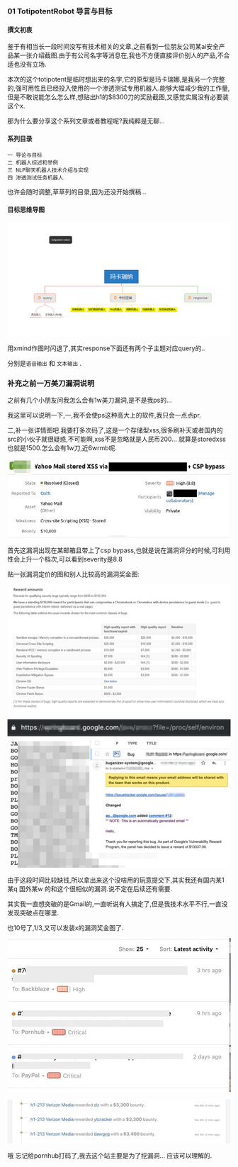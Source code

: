 ### 01 TotipotentRobot 导言与目标

#### 撰文初衷

鉴于有相当长一段时间没写有技术相关的文章,之前看到一位朋友公司某ai安全产品某一张介绍截图.由于有公司名字等消息在,我也不方便直接评价别人的产品,不合适也没有立场.  

本次的这个totipotent是临时想出来的名字,它的原型是玛卡瑞娜,是我另一个完整的,强可用性且已经投入使用的一个渗透测试专用机器人.能够大幅减少我的工作量,但是不敢说能怎么怎么样,想贴出h1的$8300刀的奖励截图,又感觉实属没有必要装这个x.  

那为什么要分享这个系列文章或者教程呢?我纯粹是无聊...  

#### 系列目录
```
一 导论与目标
二 机器人综述和举例
三 NLP聊天机器人技术介绍与实现
四 渗透测试任务机器人
```

也许会随时调整,草草列的目录,因为还没开始撰稿...  

#### 目标思维导图

![](../images/global.png)  

用xmind作图时闪退了,其实response下面还有两个子主题对应query的..  

分别是`语音输出` 和 `文本输出`  .  



### 补充之前一万美刀漏洞说明

之前有几个小朋友问我怎么会有1w美刀漏洞,是不是我ps的...  

我这里可以说明一下,一,我不会使ps这种高大上的软件,我只会一点点pr.  

二,补一张详情图吧.我要打多次码了,这是一个存储型xss,很多刷补天或者国内的src的小伙子就很疑惑,不可能啊,xss不是忽略就是人民币200...  就算是storedxss也就是1500.怎么会有1w刀,近6wrmb呢.  



![](../images/1.png)  

首先这漏洞出现在某邮箱且带上了csp bypass,也就是说在漏洞评分的时候,可利用性会上升一个档次,可以看到severity是8.8  

贴一张漏洞定价的图和别人比较高的漏洞奖金图:  

![](../images/6.jpg)  

![](../images/7.jpg)  

由于这段时间比较缺钱,所以拿出来这个没啥用的玩意提交下,其实我还有国内某1 某q
国外某w 的和这个很相似的漏洞.说不定在后续还有需要.  

其实我一直想突破的是Gmail的,一直听说有人搞定了,但是我技术水平不行,一直没发现突破点在哪里.  

也10号了,1/3,又可以发装x的漏洞奖金图了.  

![](../images/4.jpg)  

![](../images/5.jpg)  

哦 忘记给pornhub打码了,我去这个站主要是为了挖漏洞... 应该可以理解的.
